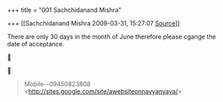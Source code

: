 +++
title = "001 Sachchidanand Mishra"

+++
[[Sachchidanand Mishra	2009-03-31, 15:27:07 [Source](https://groups.google.com/g/bvparishat/c/6q67TIfT5jw)]]



There are only 30 days in the month of June therefore please cgange the date of acceptance.  
  





> Mobile--09450823808  
> \<<http://sites.google.com/site/awebsiteonnavyanyaya/>\>

